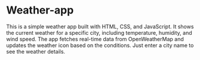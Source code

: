# Weather-app

This is a simple weather app built with HTML, CSS, and JavaScript. It shows the current weather for a specific city, including temperature, humidity, and wind speed. The app fetches real-time data from OpenWeatherMap and updates the weather icon based on the conditions. Just enter a city name to see the weather details.




